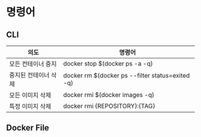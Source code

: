 # 명령어
## CLI
| 의도                 | 명령어                                           |
| -------------------- | ------------------------------------------------ |
| 모든 컨테이너 중지   | docker stop $(docker ps -a -q)                   |
| 중지된 컨테이너 삭제 | docker rm $(docker ps --filter status=exited -q) |
| 모든 이미지 삭제     | docker rmi $(docker images -q)                   |
| 특정 이미지 삭제     | docker rmi {REPOSITORY}:{TAG}                    |



## Docker File

